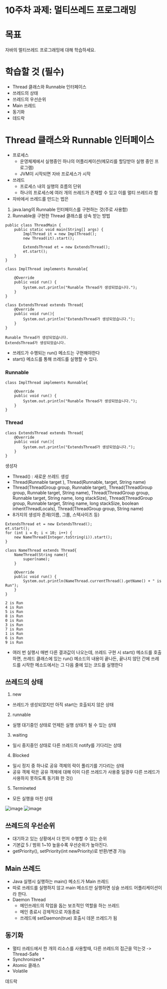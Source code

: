 # 10주차 과제: 멀티쓰레드 프로그래밍

# 목표

자바의 멀티쓰레드 프로그래밍에 대해 학습하세요.

# 학습할 것 (필수)

- Thread 클래스와 Runnable 인터페이스
- 쓰레드의 상태
- 쓰레드의 우선순위
- Main 쓰레드
- 동기화
- 데드락



# Thread 클래스와 Runnable 인터페이스

* 프로세스
  * 운영체제에서 실행중인 하나의 어플리케이션(메모리를 할당받아 실행 중인 프로그램)
  * JVM이 시작되면 자바 프로세스가 시작
* 쓰레드
  * 프로세스 내의 실행의 흐름의 단위
  * 하나의 프로세스에 여러 개의 쓰레드가 존재할 수 있고 이를 멀티 쓰레드라 함
* 자바에서 쓰레드를 만드는 법은

1.  java.lang의 Runnable 인터페이스를 구현하는 것(주로 사용함)
2.  Runnable을 구현한 Thread 클래스를 상속 받는 방법

```
public class ThreadMain {
    public static void main(String[] args) {
        ImplThread it = new ImplThread();
        new Thread(it).start();

        ExtendsThread et = new ExtendsThread();
        et.start();
    }
}

class ImplThread implements Runnable{

    @Override
    public void run() {
        System.out.println("Runable Thread가 생성되었습니다.");
    }
}

class ExtendsThread extends Thread{
    @Override
    public void run(){
        System.out.println("ExtendsThread가 생성되었습니다.");
    }
}
```

```
Runable Thread가 생성되었습니다.
ExtendsThread가 생성되었습니다.
```

* 쓰레드가 수행되는 run() 메소드는 구현해야한다
* start() 메소드를 통해 쓰레드를 실행할 수 있다.



### Runnable

```
class ImplThread implements Runnable{

    @Override
    public void run() {
        System.out.println("Runable Thread가 생성되었습니다.");
    }
}
```



### Thread

```
class ExtendsThread extends Thread{
    @Override
    public void run(){
        System.out.println("ExtendsThread가 생성되었습니다.");
    }
}
```



생성자

* Thread() : 새로운 쓰레드 생성
* Thread(Runnable target ), Thread(Runnable, target, String name)
* Thread(ThreadGroup group, Runnable target), Thread(ThreadGroup group, Runnable target, String name), Thread(ThreadGroup group, Runnable target, String name, long stackSize), Thread(ThreadGroup group, Runnable target, String name, long stackSize, boolean inheritThreadLocals),  Thread(ThreadGroup group, String name)
* 8가지의 생성자 존재(이름, 그룹, 스택사이즈 등)



```
ExtendsThread et = new ExtendsThread();
et.start();
for (int i = 0; i < 10; i++) {
    new NameThread(Integer.toString(i)).start();
}
```

```
class NameThread extends Thread{
    NameThread(String name){
        super(name);
    }

    @Override
    public void run() {
        System.out.println(NameThread.currentThread().getName() + " is Run");
    }
}
```

```
2 is Run
4 is Run
5 is Run
8 is Run
0 is Run
3 is Run
7 is Run
1 is Run
6 is Run
9 is Run

```

* 여러 번 실행시 매번 다른 결과값이 나오는데, 쓰레드 구현 시 start() 메소드를 호출하면, 쓰레드 클래스에 있는 run() 메소드의 내용이 끝나든, 끝나지 않던 간에 쓰레드를 시작한 메소드에서는 그 다음 줄에 있는 코드를 실행한다



## 쓰레드의 상태

1. new

* 쓰레드가 생성되었지만 아직 start는 호출되지 않은 상태

2. runnable

* 실행 대기중인 상태로 언제든 실행 상태가 될 수 있는 상태

3. waiting

* 일시 중지중인 상태로 다른 쓰레드의 notify를 기다리는 상태

4. Blocked

* 일시 정지 중 하나로 공유 객체의 락이 풀리기를 기다리는 상태
* 공유 객체 락은 공유 객체에 대해 이미 다른 쓰레드가 사용중 일경우 다른 쓰레드가 사용하지 못하도록 동기화 한 것()

5. Termineted

* 모든 실행을 마친 상태

![image](https://user-images.githubusercontent.com/34182908/105850345-f3c81f80-6024-11eb-8f8d-0b3a6ba2a895.png)
![image](https://user-images.githubusercontent.com/34182908/105850362-f7f43d00-6024-11eb-90fc-89f7084ed51f.png)



## 쓰레드의 우선순위

* 대기하고 있는 상황에서 더 먼저 수행할 수 있는 순위
* 기본값 5 / 범위 1~10 높을수록 우선순위가 높아진다.
* getPriority(), setPriority(int newPriority)로 반환/변경 가능



## Main 쓰레드

* Java 실행시 실행하는 main() 메소드가 Main 쓰레드
* 따로 쓰레드를 실행하지 않고 main 메소드만 실행하면 싱슬 쓰레드 어플리케이션이라 한다.
* Daemon Thread
  * 메인쓰레드의 작업을 돕는 보조적인 역할을 하는 쓰레드
  * 메인 종료시 강제적으로 자동종료
  * 쓰레드에 setDaemon(true) 호출시 데몬 쓰레드가 됨



## 동기화

* 멀티 쓰레드에서 한 개의 리소스를 사용할때, 다른 쓰레드의 접근을 막는것 -> Thread-Safe
* Synchronized
  * 
* Atomic 클래스
* Volatile

데드락